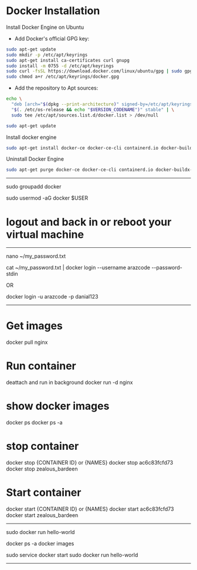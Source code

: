 # Docker Installation

Install Docker Engine on Ubuntu
- Add Docker's official GPG key:

```bash
sudo apt-get update
sudo mkdir -p /etc/apt/keyrings
sudo apt-get install ca-certificates curl gnupg
sudo install -m 0755 -d /etc/apt/keyrings
sudo curl -fsSL https://download.docker.com/linux/ubuntu/gpg | sudo gpg --dearmor --yes -o /etc/apt/keyrings/docker.gpg
sudo chmod a+r /etc/apt/keyrings/docker.gpg
```
- Add the repository to Apt sources:
```bash
echo \
  "deb [arch="$(dpkg --print-architecture)" signed-by=/etc/apt/keyrings/docker.gpg] https://download.docker.com/linux/ubuntu \
  "$(. /etc/os-release && echo "$VERSION_CODENAME")" stable" | \
  sudo tee /etc/apt/sources.list.d/docker.list > /dev/null

sudo apt-get update
```

Install docker engine
```bash
sudo apt-get install docker-ce docker-ce-cli containerd.io docker-buildx-plugin docker-compose-plugin
```

Uninstall Docker Engine
```bash
sudo apt-get purge docker-ce docker-ce-cli containerd.io docker-buildx-plugin docker-compose-plugin docker-ce-rootless-extras
```

-----------------------------------------

sudo groupadd docker

sudo usermod -aG docker $USER


# logout and back in or reboot your virtual machine



-----------------------------------------

nano ~/my_password.txt

cat ~/my_password.txt | docker login --username arazcode --password-stdin

OR

docker login -u arazcode -p danial123




-----------------------------------------

# Get images
docker pull nginx

# Run container
deattach and run in background
docker run -d nginx

# show docker images
docker ps
docker ps -a

# stop container

docker stop {CONTAINER ID} or {NAMES}
docker stop ac6c83fcfd73
docker stop zealous_bardeen

# Start container

docker start {CONTAINER ID} or {NAMES}
docker start ac6c83fcfd73
docker start zealous_bardeen








-----------------------------------------




sudo docker run hello-world

docker ps -a
docker images



sudo service docker start
sudo docker run hello-world





-------------------------------

